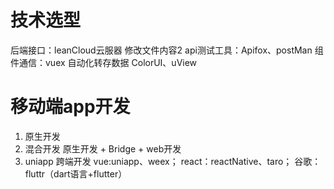 # 技术选型
  后端接口：leanCloud云服器 修改文件内容2
  api测试工具：Apifox、postMan
  组件通信：vuex
  自动化转存数据
  ColorUI、uView

# 移动端app开发
 1. 原生开发
 2. 混合开发 原生开发 + Bridge + web开发
 3. uniapp 跨端开发 vue:uniapp、weex； react：reactNative、taro； 谷歌：fluttr（dart语言+flutter）
